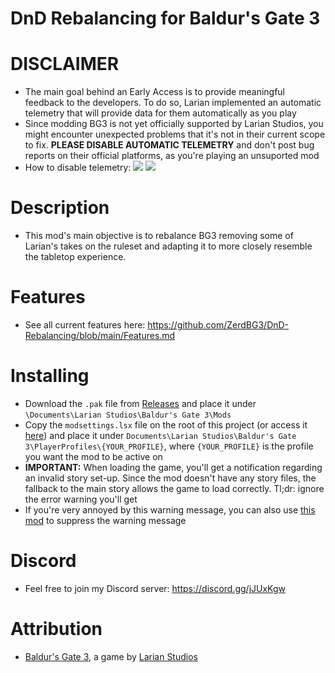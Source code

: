 DnD Rebalancing for Baldur's Gate 3
=======

# DISCLAIMER
* The main goal behind an Early Access is to provide meaningful feedback to the developers. To do so, Larian implemented an automatic telemetry that will provide data for them automatically as you play
* Since modding BG3 is not yet officially supported by Larian Studios, you might encounter unexpected problems that it's not in their current scope to fix. **PLEASE DISABLE AUTOMATIC TELEMETRY** and don't post bug reports on their official platforms, as you're playing an unsuported mod
* How to disable telemetry:
![](https://i.imgur.com/8BSSPiW.png)
![](https://i.imgur.com/huTu79h.png)

# Description
* This mod's main objective is to rebalance BG3 removing some of Larian's takes on the ruleset and adapting it to more closely resemble the tabletop experience.

# Features
* See all current features here: https://github.com/ZerdBG3/DnD-Rebalancing/blob/main/Features.md

# Installing
* Download the `.pak` file from [Releases](https://github.com/ZerdBG3/DnD-Rebalancing/releases) and place it under `\Documents\Larian Studios\Baldur's Gate 3\Mods`
* Copy the `modsettings.lsx` file on the root of this project (or access it [here](https://github.com/ZerdBG3/DnD-Rebalancing/blob/main/modsettings.lsx)) and place it under `Documents\Larian Studios\Baldur's Gate 3\PlayerProfiles\{YOUR_PROFILE}`, where `{YOUR_PROFILE}` is the profile you want the mod to be active on
* **IMPORTANT:** When loading the game, you'll get a notification regarding an invalid story set-up. Since the mod doesn't have any story files, the fallback to the main story allows the game to load correctly. Tl;dr: ignore the error warning you'll get
* If you're very annoyed by this warning message, you can also use [this mod](https://www.nexusmods.com/baldursgate3/mods/13) to suppress the warning message

# Discord
* Feel free to join my Discord server: https://discord.gg/jJUxKgw

# Attribution
- [Baldur's Gate 3](https://store.steampowered.com/app/1086940/Baldurs_Gate_3/), a game by [Larian Studios](http://larian.com/)
